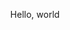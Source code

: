 <!DOCTYPE html>
<html>
<head>
  <header>
    <p>Hello, world</p>
  
  </header>
</head>
<body></body>
</html>

